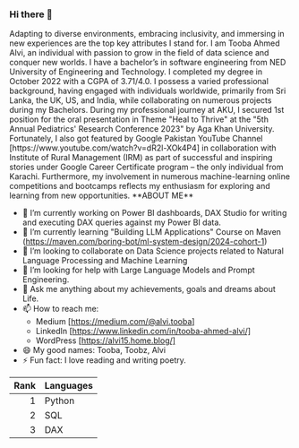 ### Hi there 👋
<About Me>
Adapting to diverse environments, embracing inclusivity, and immersing in new experiences are the top key attributes I stand for. I am Tooba Ahmed Alvi, an individual with passion to grow in the field of data science and conquer new worlds.
I have a bachelor’s in software engineering from NED University of Engineering and Technology. I completed my degree in October 2022 with a CGPA of 3.71/4.0.
I possess a varied professional background, having engaged with individuals worldwide, primarily from Sri Lanka, the UK, US, and India, while collaborating on numerous projects during my Bachelors.
During my professional journey at AKU, I secured 1st position for the oral presentation in Theme "Heal to Thrive" at the "5th Annual Pediatrics' Research Conference 2023" by Aga Khan University. Fortunately, I also got featured by Google Pakistan YouTube Channel [https://www.youtube.com/watch?v=dR2l-XOk4P4] in collaboration with Institute of Rural Management (IRM) as part of successful and inspiring stories under Google Career Certificate program – the only individual from Karachi. Furthermore, my involvement in numerous machine-learning online competitions and bootcamps reflects my enthusiasm for exploring and learning from new opportunities.
</About Me>
**ABOUT ME**

- 🔭 I’m currently working on Power BI dashboards, DAX Studio for writing and executing DAX queries against my Power BI data.
- 🌱 I’m currently learning "Building LLM Applications" Course on Maven (https://maven.com/boring-bot/ml-system-design/2024-cohort-1)
- 👯 I’m looking to collaborate on Data Science projects related to Natural Language Processing and Machine Learning
- 🤔 I’m looking for help with Large Language Models and Prompt Engineering.
- 💬 Ask me anything about my achievements, goals and dreams about Life. 
- 📫 How to reach me:
  - Medium  [https://medium.com/@alvi.tooba]
  - LinkedIn [https://www.linkedin.com/in/tooba-ahmed-alvi/]
  - WordPress [https://alvi15.home.blog/]
- 😄 My good names: Tooba, Toobz, Alvi
- ⚡ Fun fact: I love reading and writing poetry.

| Rank  | Languages |
|-----:|---------------|
|     1| Python        |
|     2| SQL           |
|     3| DAX           |
